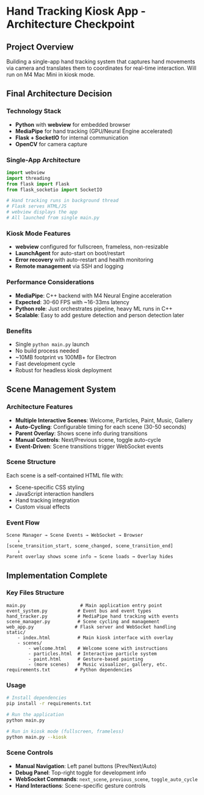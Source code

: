 # Hand Tracking Kiosk App - Architecture Checkpoint

## Project Overview
Building a single-app hand tracking system that captures hand movements via camera and translates them to coordinates for real-time interaction. Will run on M4 Mac Mini in kiosk mode.

## Final Architecture Decision

### Technology Stack
- **Python** with **webview** for embedded browser
- **MediaPipe** for hand tracking (GPU/Neural Engine accelerated)
- **Flask + SocketIO** for internal communication
- **OpenCV** for camera capture

### Single-App Architecture
```python
import webview
import threading
from flask import Flask
from flask_socketio import SocketIO

# Hand tracking runs in background thread
# Flask serves HTML/JS 
# webview displays the app
# All launched from single main.py
```

### Kiosk Mode Features
- **webview** configured for fullscreen, frameless, non-resizable
- **LaunchAgent** for auto-start on boot/restart
- **Error recovery** with auto-restart and health monitoring
- **Remote management** via SSH and logging

### Performance Considerations
- **MediaPipe**: C++ backend with M4 Neural Engine acceleration
- **Expected**: 30-60 FPS with ~16-33ms latency
- **Python role**: Just orchestrates pipeline, heavy ML runs in C++
- **Scalable**: Easy to add gesture detection and person detection later

### Benefits
- Single `python main.py` launch
- No build process needed
- ~10MB footprint vs 100MB+ for Electron
- Fast development cycle
- Robust for headless kiosk deployment

## Scene Management System

### Architecture Features
- **Multiple Interactive Scenes**: Welcome, Particles, Paint, Music, Gallery
- **Auto-Cycling**: Configurable timing for each scene (30-50 seconds)
- **Parent Overlay**: Shows scene info during transitions
- **Manual Controls**: Next/Previous scene, toggle auto-cycle
- **Event-Driven**: Scene transitions trigger WebSocket events

### Scene Structure
Each scene is a self-contained HTML file with:
- Scene-specific CSS styling
- JavaScript interaction handlers
- Hand tracking integration
- Custom visual effects

### Event Flow
```
Scene Manager → Scene Events → WebSocket → Browser
    ↓
[scene_transition_start, scene_changed, scene_transition_end]
    ↓
Parent overlay shows scene info → Scene loads → Overlay hides
```

## Implementation Complete

### Key Files Structure
```
main.py                    # Main application entry point
event_system.py           # Event bus and event types
hand_tracker.py           # MediaPipe hand tracking with events
scene_manager.py          # Scene cycling and management
web_app.py               # Flask server and WebSocket handling
static/
    - index.html          # Main kiosk interface with overlay
    - scenes/
        - welcome.html    # Welcome scene with instructions
        - particles.html  # Interactive particle system
        - paint.html      # Gesture-based painting
        - (more scenes)   # Music visualizer, gallery, etc.
requirements.txt         # Python dependencies
```

### Usage
```bash
# Install dependencies
pip install -r requirements.txt

# Run the application
python main.py

# Run in kiosk mode (fullscreen, frameless)
python main.py --kiosk
```

### Scene Controls
- **Manual Navigation**: Left panel buttons (Prev/Next/Auto)
- **Debug Panel**: Top-right toggle for development info
- **WebSocket Commands**: `next_scene`, `previous_scene`, `toggle_auto_cycle`
- **Hand Interactions**: Scene-specific gesture controls